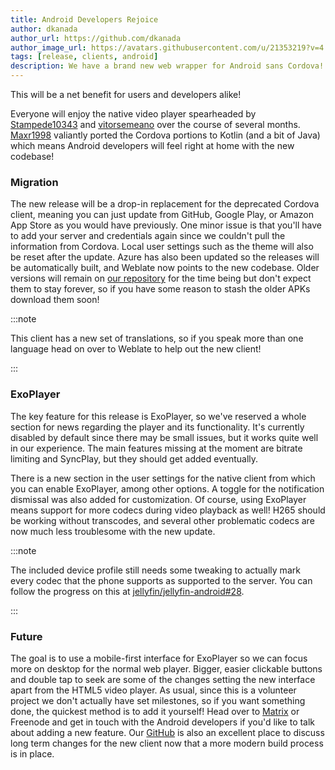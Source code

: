 ```yaml
---
title: Android Developers Rejoice
author: dkanada
author_url: https://github.com/dkanada
author_image_url: https://avatars.githubusercontent.com/u/21353219?v=4
tags: [release, clients, android]
description: We have a brand new web wrapper for Android sans Cordova!
---
```


This will be a net benefit for users and developers alike!

<!--truncate-->

Everyone will enjoy the native video player spearheaded by [Stampede10343](https://github.com/Stampede10343) and [vitorsemeano](https://github.com/vitorsemeano) over the course of several months.
[Maxr1998](https://github.com/Maxr1998) valiantly ported the Cordova portions to Kotlin (and a bit of Java) which means Android developers will feel right at home with the new codebase!

### Migration

The new release will be a drop-in replacement for the deprecated Cordova client, meaning you can just update from GitHub, Google Play, or Amazon App Store as you would have previously.
One minor issue is that you'll have to add your server and credentials again since we couldn't pull the information from Cordova.
Local user settings such as the theme will also be reset after the update.
Azure has also been updated so the releases will be automatically built, and Weblate now points to the new codebase.
Older versions will remain on [our repository](https://repo.jellyfin.org) for the time being but don't expect them to stay forever, so if you have some reason to stash the older APKs download them soon!

:::note

This client has a new set of translations, so if you speak more than one language head on over to Weblate to help out the new client!

:::

### ExoPlayer

The key feature for this release is ExoPlayer, so we've reserved a whole section for news regarding the player and its functionality.
It's currently disabled by default since there may be small issues, but it works quite well in our experience.
The main features missing at the moment are bitrate limiting and SyncPlay, but they should get added eventually.

There is a new section in the user settings for the native client from which you can enable ExoPlayer, among other options.
A toggle for the notification dismissal was also added for customization.
Of course, using ExoPlayer means support for more codecs during video playback as well!
H265 should be working without transcodes, and several other problematic codecs are now much less troublesome with the new update.

:::note

The included device profile still needs some tweaking to actually mark every codec that the phone supports as supported to the server. You can follow the progress on this at [jellyfin/jellyfin-android#28](https://github.com/jellyfin/jellyfin-android/issues/28).

:::

### Future

The goal is to use a mobile-first interface for ExoPlayer so we can focus more on desktop for the normal web player.
Bigger, easier clickable buttons and double tap to seek are some of the changes setting the new interface apart from the HTML5 video player.
As usual, since this is a volunteer project we don't actually have set milestones, so if you want something done, the quickest method is to add it yourself!
Head over to [Matrix](https://matrix.to/#/+jellyfin:matrix.org) or Freenode and get in touch with the Android developers if you'd like to talk about adding a new feature.
Our [GitHub](https://github.com/jellyfin/jellyfin-android) is also an excellent place to discuss long term changes for the new client now that a more modern build process is in place.
